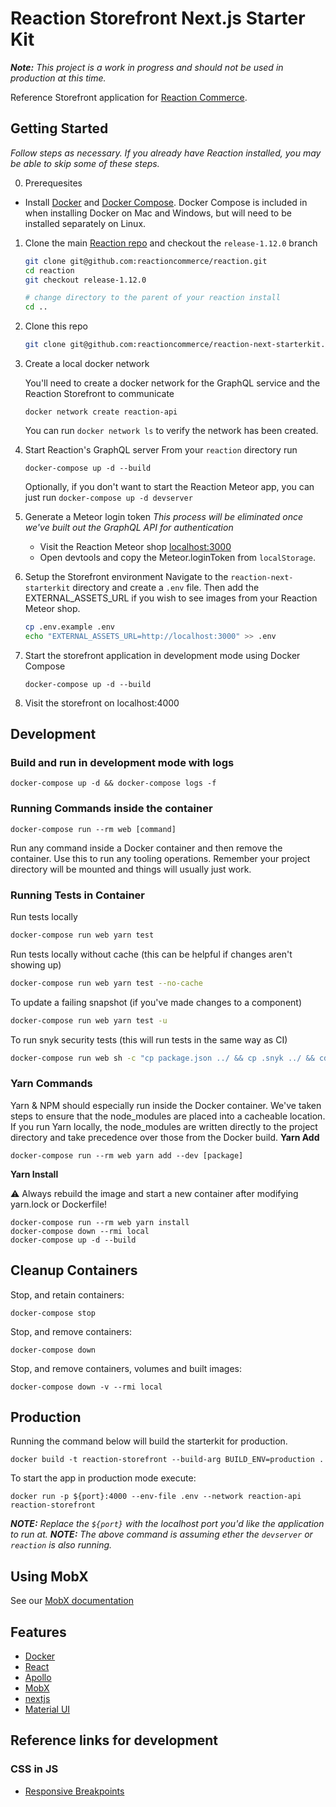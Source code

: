 # Reaction Storefront Next.js Starter Kit

_**Note:** This project is a work in progress and should not be used in production at this time._

Reference Storefront application for [Reaction Commerce](https://reactioncommerce.com/).

## Getting Started
_Follow steps as necessary. If you already have Reaction installed, you may be able to skip some of these steps._

0. Prerequesites
- Install [Docker](https://docs.docker.com/install/) and [Docker Compose](https://docs.docker.com/compose/install/). Docker Compose is included in when installing Docker on Mac and Windows, but will need to be installed separately on Linux.

1. Clone the main [Reaction repo](https://github.com/reactioncommerce/reaction) and checkout the `release-1.12.0` branch
    ```sh
    git clone git@github.com:reactioncommerce/reaction.git
    cd reaction
    git checkout release-1.12.0

    # change directory to the parent of your reaction install
    cd ..
    ```

2. Clone this repo
    ```sh
    git clone git@github.com:reactioncommerce/reaction-next-starterkit.git
    ```

3. Create a local docker network

    You'll need to create a docker network for the GraphQL service and the Reaction Storefront to communicate
    ```
    docker network create reaction-api
    ```
    You can run `docker network ls` to verify the network has been created.

4. Start Reaction's GraphQL server
    From your `reaction` directory run
    ```
    docker-compose up -d --build
    ```
    Optionally, if you don't want to start the Reaction Meteor app, you can just run `docker-compose up -d devserver`

5. Generate a Meteor login token
    _This process will be eliminated once we've built out the GraphQL API for authentication_
    - Visit the Reaction Meteor shop [localhost:3000](http://localhost:3000)
    - Open devtools and copy the Meteor.loginToken from `localStorage`.

6. Setup the Storefront environment
    Navigate to the `reaction-next-starterkit` directory and create a `.env` file. Then add the EXTERNAL_ASSETS_URL if you wish to see images from your Reaction Meteor shop.
    ```sh
    cp .env.example .env
    echo "EXTERNAL_ASSETS_URL=http://localhost:3000" >> .env
    ```
7. Start the storefront application in development mode using Docker Compose
    ```
    docker-compose up -d --build
    ```

8. Visit the storefront on localhost:4000


## Development

### Build and run in development mode with logs
```
docker-compose up -d && docker-compose logs -f
```

### Running Commands inside the container
```
docker-compose run --rm web [command]
```
Run any command inside a Docker container and then remove the container. Use this to run any tooling operations. Remember your project directory will be mounted and things will usually just work.

### Running Tests in Container
Run tests locally
```sh
docker-compose run web yarn test
````

Run tests locally without cache (this can be helpful if changes aren't showing up)
```sh
docker-compose run web yarn test --no-cache
```

To update a failing snapshot (if you've made changes to a component)
```sh
docker-compose run web yarn test -u
```

To run snyk security tests (this will run tests in the same way as CI)
```sh
docker-compose run web sh -c "cp package.json ../ && cp .snyk ../ && cd .. && snyk auth && snyk test"
```

### Yarn Commands

Yarn & NPM should especially run inside the Docker container. We've taken steps to ensure that the node_modules are placed into a cacheable location. If you run Yarn locally, the node_modules are written directly to the project directory and take precedence over those from the Docker build.
**Yarn Add**
```
docker-compose run --rm web yarn add --dev [package]
```

**Yarn Install**

⚠️ Always rebuild the image and start a new container after modifying yarn.lock or Dockerfile!
```
docker-compose run --rm web yarn install
docker-compose down --rmi local
docker-compose up -d --build
```

## Cleanup Containers
Stop, and retain containers:
```
docker-compose stop
```

Stop, and remove containers:
```
docker-compose down
```

Stop, and remove containers, volumes and built images:
```
docker-compose down -v --rmi local
```

## Production
Running the command below will build the starterkit for production.

```
docker build -t reaction-storefront --build-arg BUILD_ENV=production .
```

To start the app in production mode execute:

```
docker run -p ${port}:4000 --env-file .env --network reaction-api reaction-storefront
```

_**NOTE:** Replace the `${port}` with the localhost port you'd like the application to run at._
_**NOTE:** The above command is assuming ether the `devserver` or `reaction` is also running._

## Using MobX
See our [MobX documentation](docs/MOBX.md)

## Features
 - [Docker](https://docs.docker.com)
 - [React](https://reactjs.org/)
 - [Apollo](https://www.apollographql.com/docs/react/)
 - [MobX](https://mobx.js.org/getting-started.html)
 - [nextjs](https://github.com/zeit/next.js/)
 - [Material UI](https://material-ui-next.com/)

 ## Reference links for development
 ### CSS in JS
 - [Responsive Breakpoints](https://material-ui-next.com/layout/css-in-js/#responsive-breakpoints)
